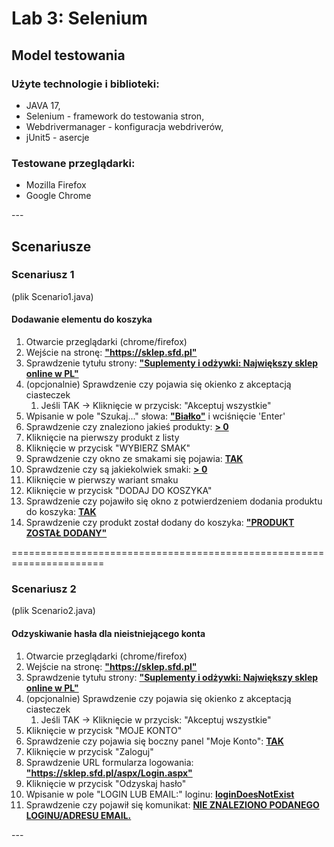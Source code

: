 <h1>Lab 3: Selenium</h1>

<h2>Model testowania</h2>

<h3>Użyte technologie i biblioteki:</h3>
<ul>
<li>JAVA 17,</li>
<li>Selenium - framework do testowania stron,</li> 
<li>Webdrivermanager - konfiguracja webdriverów,</li> 
<li>jUnit5 - asercje</li> 
</ul>

<h3>Testowane przeglądarki:</h3>
<ul>
<li>Mozilla Firefox</li>
<li>Google Chrome</li>
</ul>
---

<h2>Scenariusze</h2>

<h3>Scenariusz 1 </h3>
(plik Scenario1.java)

<h4>Dodawanie elementu do koszyka</h4>
<ol>
<li>Otwarcie przeglądarki (chrome/firefox)</li>
<li>Wejście na stronę: <b><ins>"https://sklep.sfd.pl"</ins></b></li>
<li>Sprawdzenie tytułu strony: <b><ins>"Suplementy i odżywki: Największy sklep online w PL"</ins></b></li>
<li>(opcjonalnie) Sprawdzenie czy pojawia się okienko z akceptacją ciasteczek
    <ol>
        <li> Jeśli TAK -> Kliknięcie w przycisk: "Akceptuj wszystkie"
        </li>
    </ol>
</li>
<li>Wpisanie w pole "Szukaj..." słowa: <b><ins>"Białko"</ins></b> i wciśnięcie 'Enter'</li>
<li>Sprawdzenie czy znaleziono jakieś produkty: <b><ins>> 0</ins></b></li>
<li>Kliknięcie na pierwszy produkt z listy</li>
<li>Kliknięcie w przycisk "WYBIERZ SMAK"</li>
<li>Sprawdzenie czy okno ze smakami się pojawia: <b><ins>TAK</ins></b></li>
<li>Sprawdzenie czy są jakiekolwiek smaki: <b><ins>> 0</ins></b></li>
<li>Kliknięcie w pierwszy wariant smaku</li>
<li>Kliknięcie w przycisk "DODAJ DO KOSZYKA"</li>
<li>Sprawdzenie czy pojawiło się okno z potwierdzeniem dodania produktu do koszyka: <b><ins>TAK</ins></b></li>
<li>Sprawdzenie czy produkt został dodany do koszyka: <b><ins>"PRODUKT ZOSTAŁ DODANY"</ins></b></li>
</ol>
======================================================================

<h3>Scenariusz 2 </h3>
(plik Scenario2.java)

<h4>Odzyskiwanie hasła dla nieistniejącego konta</h4>
<ol>
<li>Otwarcie przeglądarki (chrome/firefox)</li>
<li>Wejście na stronę: <b><ins>"https://sklep.sfd.pl"</ins></b></li>
<li>Sprawdzenie tytułu strony: <b><ins>"Suplementy i odżywki: Największy sklep online w PL"</ins></b></li>
<li>(opcjonalnie) Sprawdzenie czy pojawia się okienko z akceptacją ciasteczek
    <ol>
        <li> Jeśli TAK -> Kliknięcie w przycisk: "Akceptuj wszystkie"
        </li>
    </ol>
</li>
<li>Kliknięcie w przycisk "MOJE KONTO"</li>
<li>Sprawdzenie czy pojawia się boczny panel "Moje Konto": <b><ins>TAK</ins></b></li>
<li>Kliknięcie w przycisk "Zaloguj"</li>
<li>Sprawdzenie URL formularza logowania: <b><ins>"https://sklep.sfd.pl/aspx/Login.aspx"</ins></b></li>
<li>Kliknięcie w przycisk "Odzyskaj hasło"</li>
<li>Wpisanie w pole "LOGIN LUB EMAIL:" loginu: <b><ins>loginDoesNotExist</ins></b></li>
<li>Sprawdzenie czy pojawił się komunikat: <b><ins>NIE ZNALEZIONO PODANEGO LOGINU/ADRESU EMAIL.</ins></b></li>
</ol>
---
